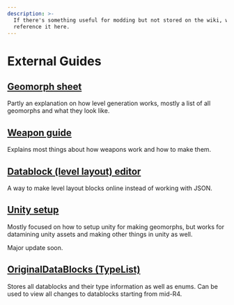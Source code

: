 ```yaml
---
description: >-
  If there's something useful for modding but not stored on the wiki, we'll
  reference it here.
---
```


# External Guides

## [Geomorph sheet](https://docs.google.com/document/d/1iSYUASlQSaP6l7PD3HszsXSAxJ-wb8MAVwYxb9xW92c/edit)

Partly an explanation on how level generation works, mostly a list of all geomorphs and what they look like.

## [Weapon guide](https://docs.google.com/document/d/1vnMhPE5eB0xHsHEETj7XGD\_f8hyjYRoweNfqpdeNDxQ/edit)

Explains most things about how weapons work and how to make them.

## [Datablock (level layout) editor](https://gtfo-modding.github.io/DatablockEditor/)

A way to make level layout blocks online instead of working with JSON.

## [Unity setup](https://docs.google.com/document/d/1ZsEVyd81Rqk3VF5xYyQa\_g56glqqM5qJk2oFmX\_jgts/edit)

Mostly focused on how to setup unity for making geomorphs, but works for datamining unity assets and making other things in unity as well.

Major update soon.

## [OriginalDataBlocks (TypeList)](https://github.com/UntiIted/OriginalDataBlocks)

Stores all datablocks and their type information as well as enums. Can be used to view all changes to datablocks starting from mid-R4.
